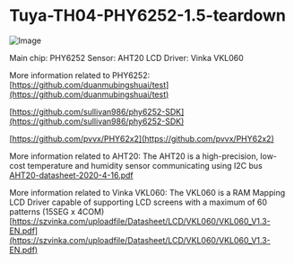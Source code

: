 # Tuya-TH04-PHY6252-1.5-teardown
![Image](https://github.com/user-attachments/assets/ba480c1a-26d1-43f0-b91d-9b4272e6b7a7)

Main chip: PHY6252
Sensor: AHT20
LCD Driver: Vinka VKL060

More information related to PHY6252:
[https://github.com/duanmubingshuai/test](https://github.com/duanmubingshuai/test)

[https://github.com/sullivan986/phy6252-SDK](https://github.com/sullivan986/phy6252-SDK)

[https://github.com/pvvx/PHY62x2](https://github.com/pvvx/PHY62x2)



More information related to AHT20:
The AHT20 is a high-precision, low-cost temperature and humidity sensor communicating using I2C bus
[AHT20-datasheet-2020-4-16.pdf](https://cdn-learn.adafruit.com/assets/assets/000/091/676/original/AHT20-datasheet-2020-4-16.pdf?1591047915)

More information related to Vinka VKL060:
The VKL060 is a RAM Mapping LCD Driver capable of supporting LCD screens with a maximum of 60 patterns (15SEG x 4COM)
[https://szvinka.com/uploadfile/Datasheet/LCD/VKL060/VKL060_V1.3-EN.pdf](https://szvinka.com/uploadfile/Datasheet/LCD/VKL060/VKL060_V1.3-EN.pdf)
